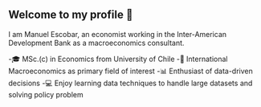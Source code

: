 ## Welcome to my profile 👋

I am Manuel Escobar, an economist working in the Inter-American Development Bank as a macroeconomics consultant.

-🎓 MSc.(c) in Economics from University of Chile
-🏦 International Macroeconomics as primary field of interest
-📊 Enthusiast of data-driven decisions
-💻 Enjoy learning data techniques to handle large datasets and solving policy problem


<!--
**mnlescobar/mnlescobar** is a ✨ _special_ ✨ repository because its `README.md` (this file) appears on your GitHub profile.

Here are some ideas to get you started:

- 🔭 I’m currently working on ...
- 🌱 I’m currently learning ...
- 👯 I’m looking to collaborate on ...
- 🤔 I’m looking for help with ...
- 💬 Ask me about ...
- 📫 How to reach me: ...
- 😄 Pronouns: ...
- ⚡ Fun fact: ...
-->
